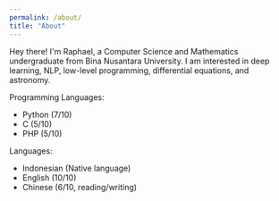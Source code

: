 ```yaml
---
permalink: /about/
title: "About"
---
```


Hey there! I'm Raphael, a Computer Science and Mathematics undergraduate from Bina Nusantara University. I am interested in deep learning, NLP, low-level programming, differential equations, and astronomy.

Programming Languages:
* Python (7/10)
* C (5/10)
* PHP (5/10)

Languages:
* Indonesian (Native language)
* English (10/10)
* Chinese (6/10, reading/writing)